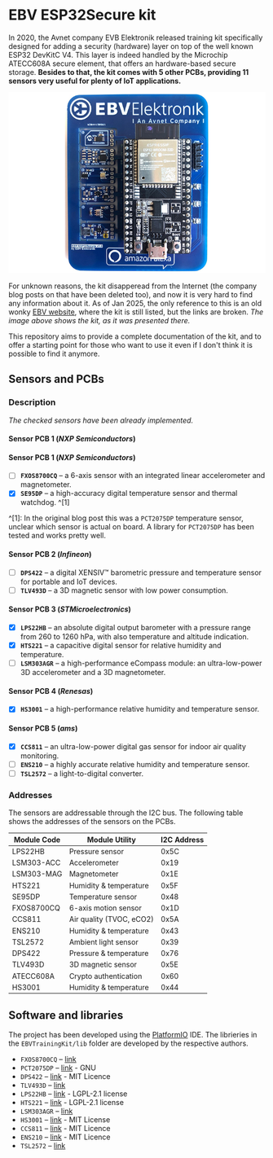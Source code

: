 # EBV ESP32Secure kit 

In 2020, the Avnet company EVB Elektronik released training kit specifically designed for adding a security (hardware) layer on top of the well known ESP32 DevKitC V4. This layer is indeed handled by the Microchip ATECC608A secure element, that offers an hardware-based secure storage. **Besides to that, the kit comes with 5 other PCBs, providing 11 sensors very useful for plenty of IoT applications.**

![EBV ESP32Secure kit](ESPSecure.jpg)

For unknown reasons, the kit disapperead from the Internet (the company blog posts on that have been deleted too), and now it is very hard to find any information about it. As of Jan 2025, the only reference to this is an old wonky [EBV website](https://www.iotconnect.io/ebv/), where the kit is still listed, but the links are broken. _The image above shows the kit, as it was presented there._

This repository aims to provide a complete documentation of the kit, and to offer a starting point for those who want to use it even if I don't think it is possible to find it anymore.

## Sensors and PCBs

### Description

_The checked sensors have been already implemented._

#### Sensor PCB 1 (*NXP Semiconductors*)


#### Sensor PCB 1 (*NXP Semiconductors*)

- [ ] **`FXOS8700CQ`** – a 6-axis sensor with an integrated linear accelerometer and magnetometer.
- [x] **`SE95DP`** – a high-accuracy digital temperature sensor and thermal watchdog. ^[1]

^[1]: In the original blog post this was a `PCT2075DP` temperature sensor, unclear which sensor is actual on board. A library for `PCT2075DP` has been tested and works pretty well. 

#### Sensor PCB 2 (*Infineon*)

- [ ] **`DPS422`** – a digital XENSIV™ barometric pressure and temperature sensor for portable and IoT devices.
- [ ] **`TLV493D`** – a 3D magnetic sensor with low power consumption.

#### Sensor PCB 3 (*STMicroelectronics*)

- [x] **`LPS22HB`** – an absolute digital output barometer with a pressure range from 260 to 1260 hPa, with also temperature and altitude indication.
- [x] **`HTS221`** – a capacitive digital sensor for relative humidity and temperature.
- [ ] **`LSM303AGR`** – a high-performance eCompass module: an ultra-low-power 3D accelerometer and a 3D magnetometer.

#### Sensor PCB 4 (*Renesas*)

- [x] **`HS3001`** – a high-performance relative humidity and temperature sensor.

#### Sensor PCB 5 (*ams*)

- [x] **`CCS811`** – an ultra-low-power digital gas sensor for indoor air quality monitoring.
- [ ] **`ENS210`** – a highly accurate relative humidity and temperature sensor.
- [ ] **`TSL2572`** – a light-to-digital converter.

### Addresses

The sensors are addressable through the I2C bus. The following table shows the addresses of the sensors on the PCBs.

| Module Code  | Module Utility               | I2C Address|
|--------------|------------------------------|------------|
| LPS22HB      | Pressure sensor              | 0x5C       |
| LSM303-ACC   | Accelerometer                | 0x19       |
| LSM303-MAG   | Magnetometer                 | 0x1E       |
| HTS221       | Humidity & temperature       | 0x5F       |
| SE95DP       | Temperature sensor           | 0x48       |
| FXOS8700CQ   | 6-axis motion sensor         | 0x1D       |
| CCS811       | Air quality (TVOC, eCO2)     | 0x5A       |
| ENS210       | Humidity & temperature       | 0x43       |
| TSL2572      | Ambient light sensor         | 0x39       |
| DPS422       | Pressure & temperature       | 0x76       |
| TLV493D      | 3D magnetic sensor           | 0x5E       |
| ATECC608A    | Crypto authentication        | 0x60       |
| HS3001       | Humidity & temperature       | 0x44       |



## Software and libraries  

The project has been developed using the [PlatformIO](https://platformio.org/) IDE. The librieries in the `EBVTrainingKit/lib` folder are developed by the respective authors.

- `FXOS8700CQ` – [link](https://github.com/mlwarner/fxos8700cq-arduino)
- `PCT2075DP` – [link](https://github.com/jpliew/PCT2075) - GNU
- `DPS422` – [link](https://github.com/Infineon/DPS422-Library-Arduino) - MIT Licence
- `TLV493D` – [link]()
- `LPS22HB` – [link](https://github.com/arduino-libraries/Arduino_LPS22HB) - LGPL-2.1 license 
- `HTS221` – [link](https://github.com/arduino-libraries/Arduino_HTS221) - LGPL-2.1 license
- `LSM303AGR` – [link]()
- `HS3001` – [link](https://github.com/mcci-catena/MCCI-Catena-HS300x) - MIT License
- `CCS811` – [link](https://github.com/sparkfun/SparkFun_CCS811_Arduino_Library) - MIT Licence
- `ENS210` – [link](https://github.com/maarten-pennings/ENS210) - MIT Licence
- `TSL2572` – [link]()
